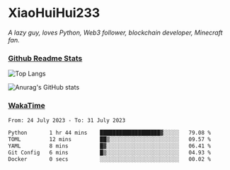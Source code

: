 # XiaoHuiHui233

*A lazy guy, loves Python, Web3 follower, blockchain developer, Minecraft fan.*

### [Github Readme Stats](https://github.com/anuraghazra/github-readme-stats)

![Top Langs](https://github-readme-stats.vercel.app/api/top-langs/?username=XiaoHuiHui233&layout=compact&theme=github_dark)

![Anurag's GitHub stats](https://github-readme-stats.vercel.app/api?username=XiaoHuiHui233&show_icons=true&theme=github_dark)

### [WakaTime](https://wakatime.com)

<!--START_SECTION:waka-->

```txt
From: 24 July 2023 - To: 31 July 2023

Python       1 hr 44 mins    ███████████████████▓░░░░░   79.08 %
TOML         12 mins         ██▒░░░░░░░░░░░░░░░░░░░░░░   09.57 %
YAML         8 mins          █▓░░░░░░░░░░░░░░░░░░░░░░░   06.41 %
Git Config   6 mins          █▒░░░░░░░░░░░░░░░░░░░░░░░   04.93 %
Docker       0 secs          ░░░░░░░░░░░░░░░░░░░░░░░░░   00.02 %
```

<!--END_SECTION:waka-->

